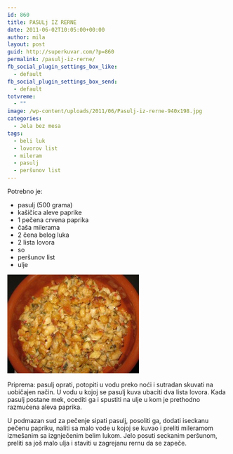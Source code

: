 ```yaml
---
id: 860
title: PASULj IZ RERNE
date: 2011-06-02T10:05:00+00:00
author: mila
layout: post
guid: http://superkuvar.com/?p=860
permalink: /pasulj-iz-rerne/
fb_social_plugin_settings_box_like:
  - default
fb_social_plugin_settings_box_send:
  - default
totvreme:
  - ""
image: /wp-content/uploads/2011/06/Pasulj-iz-rerne-940x198.jpg
categories:
  - Jela bez mesa
tags:
  - beli luk
  - lovorov list
  - mileram
  - pasulj
  - peršunov list
---
```

Potrebno je:

  * pasulj (500 grama)
  * kašičica aleve paprike
  * 1 pečena crvena paprika
  * čaša milerama
  * 2 čena belog luka
  * 2 lista lovora
  * so
  * peršunov list
  * ulje

<img class="alignnone size-medium wp-image-5224" src="/wp-content/uploads/2011/06/Pasulj-iz-rerne-300x225.jpg" alt="Pasulj iz rerne" width="300" height="225" /> 

Priprema: pasulj oprati, potopiti u vodu preko noći i sutradan skuvati na uobičajen način. U vodu u kojoj se pasulj kuva ubaciti dva lista lovora. Kada pasulj postane mek, ocediti ga i spustiti na ulje u kom je prethodno razmućena aleva paprika.

U podmazan sud za pečenje sipati pasulj, posoliti ga, dodati iseckanu pečenu papriku, naliti sa malo vode u kojoj se kuvao i preliti mileramom izmešanim sa izgnječenim belim lukom. Jelo posuti seckanim peršunom, preliti sa još malo ulja i staviti u zagrejanu rernu da se zapeče.